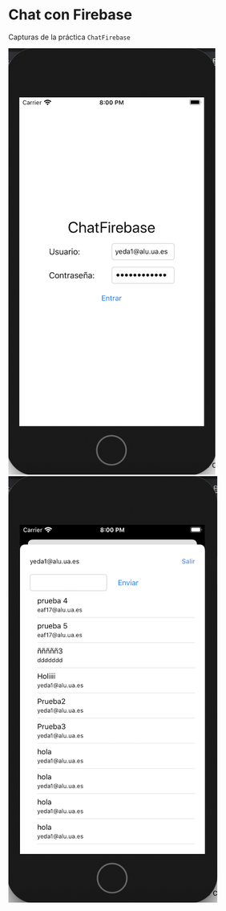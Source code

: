 # Chat con Firebase
Capturas de la práctica `ChatFirebase`

![Captura 1](https://github.com/yasmanets/persistencia_moviles/blob/main/ios/3%20Firebase/screenshots/firebase1.png)
![Captura 2](https://github.com/yasmanets/persistencia_moviles/blob/main/ios/3%20Firebase/screenshots/firebase2.png)
